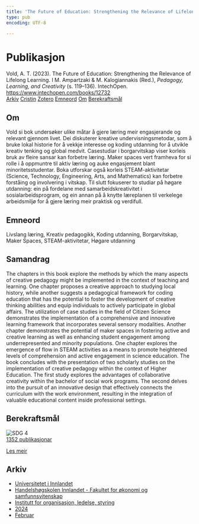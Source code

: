 ```yaml
---
title: 'The Future of Education: Strengthening the Relevance of Lifelong Learning'
type: pub
encoding: UTF-8

---
```

<h1>Publikasjon</h1>
<article id="csl-bib-container-WZWF4HLB" class="csl-bib-container">
  <div class="csl-bib-body"> <div class="csl-entry">Vold, A. T. (2023). The Future of Education: Strengthening the Relevance of Lifelong Learning. I M. Ampartzaki &#38; M. Kalogiannakis (Red.), <i>Pedagogy, Learning, and Creativity</i> (s. 119–136). IntechOpen. <a href="https://www.intechopen.com/books/12732">https://www.intechopen.com/books/12732</a></div> </div>
  <div class="csl-bib-buttons">
    <a href="#taxonomy-article-WZWF4HLB" alt="archive" class="csl-bib-button">Arkiv</a>
    <a href="https://app.cristin.no/results/show.jsf?id=2243422" alt="Cristin" class="csl-bib-button">Cristin</a>
    <a href="http://zotero.org/groups/5881554/items/WZWF4HLB" alt="Zotero" class="csl-bib-button">Zotero</a>
    <a href="#keywords-article-WZWF4HLB" alt="keywords" class="csl-bib-button">Emneord</a>
    <a href="#about-article-WZWF4HLB" alt="about_pub" class="csl-bib-button">Om</a>
    <a href="#sdg-article-WZWF4HLB" alt="sdg" class="csl-bib-button">Berekraftsmål</a>
  </div>
  <div id="csl-bib-meta-container-WZWF4HLB"></div>
</article>
<div id="csl-bib-meta-WZWF4HLB" class="csl-bib-meta">
  <article id="about-article-WZWF4HLB" class="about_pub-article">
    <h1>Om</h1>
    Vold si bok undersøker ulike måtar å gjere læring meir engasjerande og relevant gjennom livet. Dei diskuterer kreative undervisningsmetodar, som å bruke lokal historie for å vekkje interesse og koding utdanning for å utvikle kreativ tenking og global medvit. Casestudiar i borgarvitskap viser korleis bruk av fleire sansar kan forbetre læring. Maker spaces vert framheva for si rolle i å oppmuntre til aktiv læring og auke engasjement blant minoritetsstudentar. Boka utforskar også korleis STEAM-aktivitetar (Science, Technology, Engineering, Arts, and Mathematics) kan forbetre forståing og involvering i vitskap. Til slutt fokuserer to studiar på høgare utdanning: ein på fordelane med samarbeidskreativitet i sosialarbeidsprogram, og ein annan på å knytte læreplanen til verkelege arbeidsmiljø for å gjere læring meir praktisk og verdifull.
  </article>
  <article id="keywords-article-WZWF4HLB" class="keywords-article">
    <h1>Emneord</h1>
    Livslang læring, Kreativ pedagogikk, Koding utdanning, Borgarvitskap, Maker Spaces, STEAM-aktivitetar, Høgare utdanning
  </article>
  <article id="abstract-article-WZWF4HLB" class="abstract-article">
    <h1>Samandrag</h1>
    The chapters in this book explore the methods by which the many aspects of creative pedagogy might be implemented in the context of teaching and learning. One chapter proposes a creative approach to studying local history, while another suggests a pedagogical framework for coding education that has the potential to foster the development of creative thinking abilities and equip individuals to actively participate in global affairs. The utilization of case studies in the field of Citizen Science demonstrates the implementation of a comprehensive and innovative learning framework that incorporates several sensory modalities. Another chapter demonstrates the potential of maker spaces in fostering active and creative learning as well as enhancing student engagement among underrepresented and minority populations. One chapter explores the emergence of flow in STEAM activities as a means to promote heightened levels of comprehension and active engagement in science education. The book concludes with the presentation of two scholarly studies on the implementation of creative pedagogy within the context of Higher Education. The first study explores the advantages of collaborative creativity within the bachelor of social work programs. The second delves into the pursuit of an innovative design that effectively connects the curriculum with the work environment, resulting in the integration of valuable educational content inside professional settings.
  </article>
  <article id="sdg-article-WZWF4HLB" class="sdg-article">
    <h1>Berekraftsmål</h1>
    <div class="sdg-container"><div id="sdg4" class="sdg">
        <img src="{{< params subfolder >}}images/sdg/sdg04_nn.png" class="image" alt="SDG 4">
        <div class="sdg-overlay">
          <a href="{{< params subfolder >}}nn/archive/?sdg=4#archive" class="sdg-publication-count"><span>1352</span> publikasjonar</a>
          <p><a href="https://fn.no/om-fn/fns-baerekraftsmaal/god-utdanning?lang=nno-NO" class="sdg-read-more">Les meir</a></p>
        </div>
      </div></div>
  </article>
  <article id="taxonomy-article-WZWF4HLB" class="taxonomy-article">
    <h1>Arkiv</h1>
    <ul>
      <li><a href="{{< params subfolder >}}nn/archive/?key=3DCRN523">Universitetet i Innlandet</a></li>
      <li><a href="{{< params subfolder >}}nn/archive/?key=DU8Q9LN9">Handelshøgskolen Innlandet - Fakultet for økonomi og samfunnsvitenskap</a></li>
      <li><a href="{{< params subfolder >}}nn/archive/?key=4LUWR3ZM">Institutt for organisasjon, ledelse, styring</a></li>
      <li><a href="{{< params subfolder >}}nn/archive/?key=TY5PNNUR">2024</a></li>
      <li><a href="{{< params subfolder >}}nn/archive/?key=PGHBCBUN">Februar</a></li>
    </ul>
  </article>
</div>
